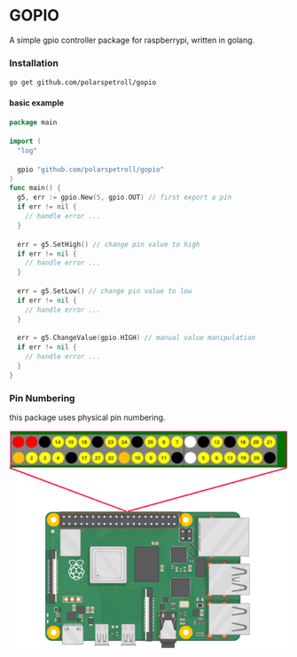 # GOPIO
A simple gpio controller package for raspberrypi, written in golang.

### Installation

```bash
go get github.com/polarspetroll/gopio
```

#### basic example

```go
package main

import (
  "log"

  gpio "github.com/polarspetroll/gopio"
)
func main() {
  g5, err := gpio.New(5, gpio.OUT) // first export a pin
  if err != nil {
    // handle error ...
  }

  err = g5.SetHigh() // change pin value to high
  if err != nil {
    // handle error ...
  }

  err = g5.SetLow() // change pin value to low  
  if err != nil {
    // handle error ...
  }

  err = g5.ChangeValue(gpio.HIGH) // manual value manipulation
  if err != nil {
    // handle error ...
  }
}
```

### Pin Numbering
this package uses physical pin numbering.

![](gpio_map.jpeg)

